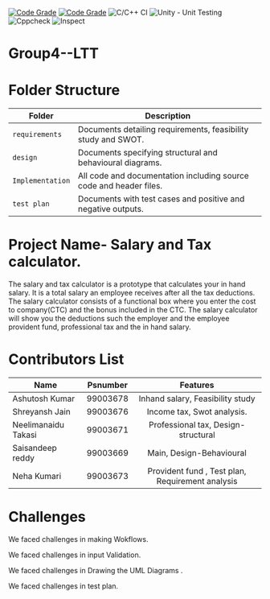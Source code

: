 [![Code Grade](https://www.code-inspector.com/project/19015/score/svg)](https://frontend.code-inspector.com/public/project/19015/Group4--LTT/dashboard)
[![Code Grade](https://www.code-inspector.com/project/19015/status/svg)](https://frontend.code-inspector.com/public/project/19015/Group4--LTT/dashboard)
![C/C++ CI](https://github.com/shreyansh1406/Group4--LTT/workflows/C/C++%20CI/badge.svg)
![Unity - Unit Testing](https://github.com/shreyansh1406/Group4--LTT/workflows/Unity%20-%20Unit%20Testing/badge.svg)
![Cppcheck](https://github.com/shreyansh1406/Group4--LTT/workflows/Cppcheck/badge.svg)
![Inspect](https://github.com/shreyansh1406/Group4--LTT/workflows/Inspect/badge.svg)
# Group4--LTT
# Folder Structure
Folder             | Description
-------------------| -----------------------------------------
`requirements`   | Documents detailing requirements, feasibility study and SWOT.
`design`         | Documents specifying structural and behavioural diagrams.
`Implementation` | All code and documentation including source code and header files.
`test plan`      | Documents with test cases and positive and negative outputs.

# Project Name- Salary and Tax calculator.

The salary and tax calculator is a prototype that calculates your in hand salary. It is a total salary an employee receives after all the tax deductions. The salary calculator consists of a functional box where you enter the cost to company(CTC) and the bonus included in the CTC. The salary calculator will show you the deductions such the employer and the employee provident fund, professional tax and the in hand salary.

# Contributors List

| Name  | Psnumber       | Features
| ------------- |:-------------:|:-------------:|
| Ashutosh Kumar    | 99003678 | Inhand salary, Feasibility study|
| Shreyansh Jain    | 99003676 |  Income tax, Swot analysis. |
| Neelimanaidu Takasi | 99003671 | Professional tax, Design-structural|
| Saisandeep reddy | 99003669 | Main, Design-Behavioural |
| Neha Kumari | 99003673  | Provident fund , Test plan, Requirement analysis|

# Challenges
We faced challenges in making Wokflows.

We faced challenges in input Validation.

We faced challenges in Drawing the UML Diagrams .

We faced challenges in test plan.
